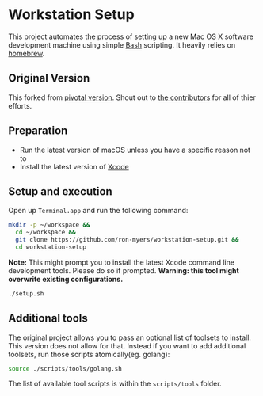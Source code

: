 # Workstation Setup

This project automates the process of setting up a new Mac OS X software development machine using simple [Bash](https://www.gnu.org/software/bash/) scripting. It heavily relies on [homebrew](https://brew.sh/).

## Original Version

This forked from [pivotal version](https://github.com/pivotal/workstation-setup/). Shout out to [the contributors](https://github.com/pivotal/workstation-setup/graphs/contributors) for all of thier efforts.

## Preparation

- Run the latest version of macOS unless you have a specific reason not to
- Install the latest version of [Xcode](https://developer.apple.com/xcode/)

## Setup and execution
Open up `Terminal.app` and run the following command:

```sh
mkdir -p ~/workspace &&
  cd ~/workspace &&
  git clone https://github.com/ron-myers/workstation-setup.git &&
  cd workstation-setup
```

**Note:** This might prompt you to install the latest Xcode command line development tools. Please do so if prompted. 
**Warning: this tool might overwrite existing configurations.**

```sh
./setup.sh
```

## Additional tools

The original project allows you to pass an optional list of toolsets to install.  This version does not allow for that.  Instead if you want to add additional toolsets, run those scripts atomically(eg. golang):

```sh
source ./scripts/tools/golang.sh
```

The list of available tool scripts is within the `scripts/tools` folder.
